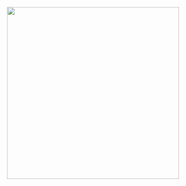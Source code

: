 <p align="center">
  <kbd>
    <img src="[https://discord.dog/1117912133770952935](https://discord.c99.nl/widget/theme-2/1117912133770952935.png)https://discord.c99.nl/widget/theme-2/1117912133770952935.png" width="400">
  </kbd>
</p>
